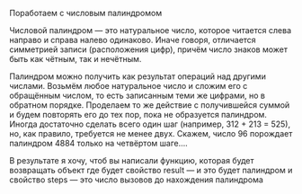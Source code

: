Поработаем с числовым палиндромом

Числовой палиндром — это натуральное число, которое читается слева направо и справа налево одинаково. 
Иначе говоря, отличается симметрией записи (расположения цифр), причём число знаков может быть как чётным, 
так и нечётным.

Палиндром можно получить как результат операций над другими числами. Возьмём любое натуральное число и сложим его
с обращённым числом, то есть записанным теми же цифрами, но в обратном порядке. Проделаем то же действие с
получившейся суммой и будем повторять его до тех пор, пока не образуется палиндром. Иногда достаточно сделать
всего один шаг (например, 312 + 213 = 525), но, как правило, требуется не менее двух. Скажем, число 96 порождает
палиндром 4884 только на четвёртом шаге….

В результате я хочу, чтоб вы написали функцию, которая будет возвращать объект где будет свойство result — и это
будет палиндром и свойство steps — это число вызовов до нахождения палиндрома